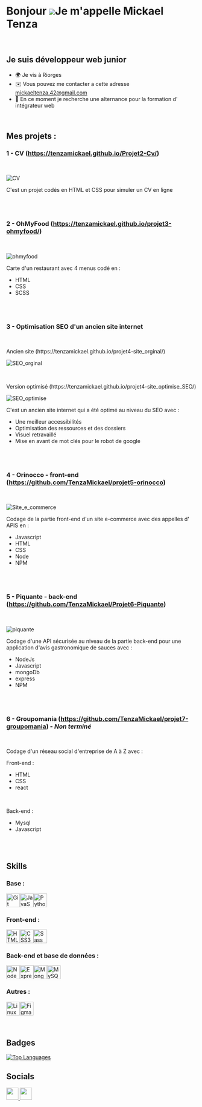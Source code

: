 Bonjour ![](https://user-images.githubusercontent.com/18350557/176309783-0785949b-9127-417c-8b55-ab5a4333674e.gif)Je m'appelle Mickael Tenza
=====================================================================================================================================
<br />

Je suis développeur web junior
------------------------------
* 🌍  Je vis à Riorges
* ✉️  Vous pouvez me contacter a cette adresse [mickaeltenza.42@gmail.com](mailto:mickaeltenza.42@gmail.com)
* 🧠  En ce moment je recherche une alternance pour la formation d' intégrateur web 
<br />

## Mes projets :

### 1 - CV (https://tenzamickael.github.io/Projet2-Cv/) 

<br/>

![CV](https://github.com/TenzaMickael/TenzaMickael/assets/62792452/675cb66a-72de-4572-ad62-81d8162425b9)
<p> C'est un projet codés en HTML et CSS pour simuler un CV en ligne </p>

<br />
<br />

### 2 - OhMyFood (https://tenzamickael.github.io/projet3-ohmyfood/)

<br/>

![ohmyfood](https://github.com/TenzaMickael/TenzaMickael/assets/62792452/eb58ea85-1001-45af-859e-7f50905215d1)
<p> Carte d'un restaurant avec 4 menus codé en : </p>

* HTML
* CSS
* SCSS

<br/>
<br/>

### 3 - Optimisation SEO d'un ancien site internet 

<br>

<p> Ancien site (https://tenzamickael.github.io/projet4-site_orginal/) </p>

![SEO_orginal](https://github.com/TenzaMickael/TenzaMickael/assets/62792452/b2b2e41d-c8bd-4880-8345-caa88606c2ba)

<br/>

<p> Version optimisé (https://tenzamickael.github.io/projet4-site_optimise_SEO/) </p>

![SEO_optimise](https://github.com/TenzaMickael/TenzaMickael/assets/62792452/7ad5ef3e-0c89-4b62-b542-e5297cd7e430)
<p> C'est un ancien site internet qui a été optimé au niveau du SEO avec :  </p>

  * Une meilleur accessibilités 
  * Optimisation des ressources et des dossiers
  * Visuel retravaillé
  * Mise en avant de mot clés pour le robot de google

<br/>
<br/>

### 4 - Orinocco - front-end (https://github.com/TenzaMickael/projet5-orinocco)

<br/>

![Site_e_commerce](https://github.com/TenzaMickael/TenzaMickael/assets/62792452/0eaa7e47-3711-40c6-a308-02fcb739cfbf)
<p> Codage de la partie front-end d'un site e-commerce avec des appelles d' APIS en : 
  
* Javascript
* HTML
* CSS
* Node
* NPM

<br/>
<br/>

### 5 - Piquante - back-end (https://github.com/TenzaMickael/Projet6-Piquante)

<br/>

![piquante](https://github.com/TenzaMickael/TenzaMickael/assets/62792452/868c0560-e06f-4013-a66f-04a6f8a9c721)
<p> Codage d'une API sécurisée au niveau de la partie back-end pour une application d'avis gastronomique de sauces avec : </p>

* NodeJs
* Javascript
* mongoDb
* express
* NPM

<br/>
<br/>

### 6 - Groupomania (https://github.com/TenzaMickael/projet7-groupomania) - **_Non terminé_**

<br/>

<p> Codage d'un réseau social d'entreprise de A à Z avec : </p>

<p> Front-end : </p>

* HTML
* CSS
* react
  
<br/>

<p> Back-end : </p>

* Mysql
* Javascript
  
<br/>
<br/>

## Skills

### Base :
<p align="left">
<a href="https://git-scm.com/" target="_blank" rel="noreferrer"><img src="https://raw.githubusercontent.com/danielcranney/readme-generator/main/public/icons/skills/git-colored.svg" width="36" height="36" alt="Git" /></a><a href="https://developer.mozilla.org/en-US/docs/Web/JavaScript" target="_blank" rel="noreferrer"><img src="https://raw.githubusercontent.com/danielcranney/readme-generator/main/public/icons/skills/javascript-colored.svg" width="36" height="36" alt="JavaScript" /></a><a href="https://www.python.org/" target="_blank" rel="noreferrer"><img src="https://raw.githubusercontent.com/danielcranney/readme-generator/main/public/icons/skills/python-colored.svg" width="36" height="36" alt="Python" /></a>
</p>

### Front-end :
<p align="left">
<a href="https://developer.mozilla.org/en-US/docs/Glossary/HTML5" target="_blank" rel="noreferrer"><img src="https://raw.githubusercontent.com/danielcranney/readme-generator/main/public/icons/skills/html5-colored.svg" width="36" height="36" alt="HTML5" /></a><a href="https://www.w3.org/TR/CSS/#css" target="_blank" rel="noreferrer"><img src="https://raw.githubusercontent.com/danielcranney/readme-generator/main/public/icons/skills/css3-colored.svg" width="36" height="36" alt="CSS3" /></a><a href="https://sass-lang.com/" target="_blank" rel="noreferrer"><img src="https://raw.githubusercontent.com/danielcranney/readme-generator/main/public/icons/skills/sass-colored.svg" width="36" height="36" alt="Sass" /></a>
</p>

### Back-end et base de données :
<p align="left">
<a href="https://nodejs.org/en/" target="_blank" rel="noreferrer"><img src="https://raw.githubusercontent.com/danielcranney/readme-generator/main/public/icons/skills/nodejs-colored.svg" width="36" height="36" alt="NodeJS" /></a><a href="https://expressjs.com/" target="_blank" rel="noreferrer"><img src="https://raw.githubusercontent.com/danielcranney/readme-generator/main/public/icons/skills/express-colored.svg" width="36" height="36" alt="Express" /></a><a href="https://www.mongodb.com/" target="_blank" rel="noreferrer"><img src="https://raw.githubusercontent.com/danielcranney/readme-generator/main/public/icons/skills/mongodb-colored.svg" width="36" height="36" alt="MongoDB" /></a><a href="https://www.mysql.com/" target="_blank" rel="noreferrer"><img src="https://raw.githubusercontent.com/danielcranney/readme-generator/main/public/icons/skills/mysql-colored.svg" width="36" height="36" alt="MySQL" /></a>
</p>

### Autres :
<p align="left">
<a href="https://www.linux.org" target="_blank" rel="noreferrer"><img src="https://raw.githubusercontent.com/danielcranney/readme-generator/main/public/icons/skills/linux-colored.svg" width="36" height="36" alt="Linux" /></a><a href="https://www.figma.com/" target="_blank" rel="noreferrer"><img src="https://raw.githubusercontent.com/danielcranney/readme-generator/main/public/icons/skills/figma-colored.svg" width="36" height="36" alt="Figma" /></a>
</p>

<br />

## Badges
<a href="https://github.com/TenzaMickael" align="left"><img src="https://github-readme-stats.vercel.app/api/top-langs/?username=TenzaMickael&langs_count=10&title_color=0891b2&text_color=ffffff&icon_color=0891b2&bg_color=1c1917&hide_border=true&locale=en&custom_title=Top%20%Languages" alt="Top Languages" /></a>
<br />


## Socials
<p align="left"> <a href="https://www.github.com/TenzaMickael" target="_blank" rel="noreferrer"> <picture> <source media="(prefers-color-scheme: dark)" srcset="https://raw.githubusercontent.com/danielcranney/readme-generator/main/public/icons/socials/github-dark.svg" /> <source media="(prefers-color-scheme: light)" srcset="https://raw.githubusercontent.com/danielcranney/readme-generator/main/public/icons/socials/github.svg" /> <img src="https://raw.githubusercontent.com/danielcranney/readme-generator/main/public/icons/socials/github.svg" width="32" height="32" /> </picture> </a> <a href="https://www.linkedin.com/in/mrtenza" target="_blank" rel="noreferrer"> <picture> <source media="(prefers-color-scheme: dark)" srcset="https://raw.githubusercontent.com/danielcranney/readme-generator/main/public/icons/socials/linkedin-dark.svg" /> <source media="(prefers-color-scheme: light)" srcset="https://raw.githubusercontent.com/danielcranney/readme-generator/main/public/icons/socials/linkedin.svg" /> <img src="https://raw.githubusercontent.com/danielcranney/readme-generator/main/public/icons/socials/linkedin.svg" width="32" height="32" /> </picture> </a></p>
